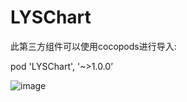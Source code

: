 # LYSChart

此第三方组件可以使用cocopods进行导入:

pod 'LYSChart', '~>1.0.0’

![image](https://github.com/LYSBuildCode/LYSChart/blob/master/pic.png)
